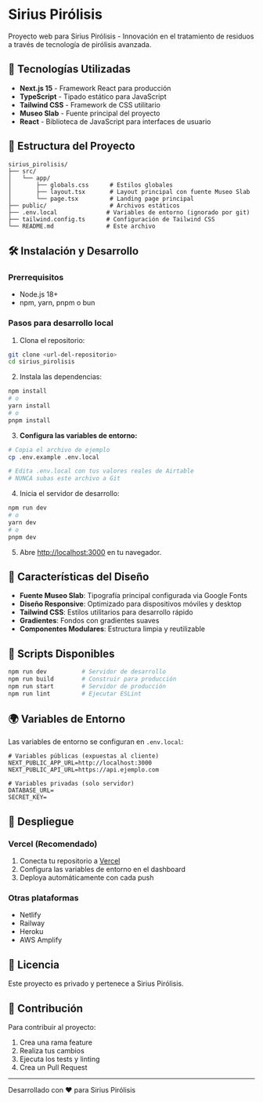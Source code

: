 # Sirius Pirólisis

Proyecto web para Sirius Pirólisis - Innovación en el tratamiento de residuos a través de tecnología de pirólisis avanzada.

## 🚀 Tecnologías Utilizadas

- **Next.js 15** - Framework React para producción
- **TypeScript** - Tipado estático para JavaScript
- **Tailwind CSS** - Framework de CSS utilitario
- **Museo Slab** - Fuente principal del proyecto
- **React** - Biblioteca de JavaScript para interfaces de usuario

## 📁 Estructura del Proyecto

```
sirius_pirolisis/
├── src/
│   └── app/
│       ├── globals.css      # Estilos globales
│       ├── layout.tsx       # Layout principal con fuente Museo Slab
│       └── page.tsx         # Landing page principal
├── public/                  # Archivos estáticos
├── .env.local              # Variables de entorno (ignorado por git)
├── tailwind.config.ts      # Configuración de Tailwind CSS
└── README.md               # Este archivo
```

## 🛠️ Instalación y Desarrollo

### Prerrequisitos
- Node.js 18+ 
- npm, yarn, pnpm o bun

### Pasos para desarrollo local

1. Clona el repositorio:
```bash
git clone <url-del-repositorio>
cd sirius_pirolisis
```

2. Instala las dependencias:
```bash
npm install
# o
yarn install
# o
pnpm install
```

3. **Configura las variables de entorno:**
```bash
# Copia el archivo de ejemplo
cp .env.example .env.local

# Edita .env.local con tus valores reales de Airtable
# NUNCA subas este archivo a Git
```

4. Inicia el servidor de desarrollo:
```bash
npm run dev
# o
yarn dev
# o
pnpm dev
```

5. Abre [http://localhost:3000](http://localhost:3000) en tu navegador.

## 🎨 Características del Diseño

- **Fuente Museo Slab**: Tipografía principal configurada via Google Fonts
- **Diseño Responsive**: Optimizado para dispositivos móviles y desktop
- **Tailwind CSS**: Estilos utilitarios para desarrollo rápido
- **Gradientes**: Fondos con gradientes suaves
- **Componentes Modulares**: Estructura limpia y reutilizable

## 📝 Scripts Disponibles

```bash
npm run dev          # Servidor de desarrollo
npm run build        # Construir para producción
npm run start        # Servidor de producción
npm run lint         # Ejecutar ESLint
```

## 🌍 Variables de Entorno

Las variables de entorno se configuran en `.env.local`:

```env
# Variables públicas (expuestas al cliente)
NEXT_PUBLIC_APP_URL=http://localhost:3000
NEXT_PUBLIC_API_URL=https://api.ejemplo.com

# Variables privadas (solo servidor)
DATABASE_URL=
SECRET_KEY=
```

## 🚀 Despliegue

### Vercel (Recomendado)
1. Conecta tu repositorio a [Vercel](https://vercel.com)
2. Configura las variables de entorno en el dashboard
3. Deploya automáticamente con cada push

### Otras plataformas
- Netlify
- Railway
- Heroku
- AWS Amplify

## 📄 Licencia

Este proyecto es privado y pertenece a Sirius Pirólisis.

## 👥 Contribución

Para contribuir al proyecto:
1. Crea una rama feature
2. Realiza tus cambios
3. Ejecuta los tests y linting
4. Crea un Pull Request

---

Desarrollado con ❤️ para Sirius Pirólisis
